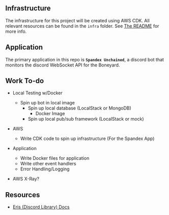 ## Infrastructure

The infrastructure for this project will be created using AWS CDK. All relevant resources can be found in the `infra` folder. See [The README](./infra/docs/Infrastructure.md) for more info.

## Application

The primary application in this repo is **`Spandex Unchained`**, a discord bot that monitors the discord WebSocket API for the Boneyard.


## Work To-do

* Local Testing w/Docker
  * Spin up bot in local image
    * Spin up local database (LocalStack or MongoDB)
      * Docker Image
    * Spin up local pub/sub framework (LocalStack or mock)
* AWS
  * Write CDK code to spin up infrastructure (For the Spandex App)
* Application
  * Write Docker files for application
  * Write other event handlers
  * Error Handling/Logging

* AWS X-Ray?


## Resources

* [Eris (Discord Library) Docs](https://abal.moe/Eris/docs/0.16.1)